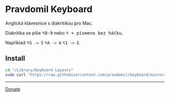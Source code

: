 # Pravdomil Keyboard
Anglická klávesnice s diakritikou pro Mac.
 
Diakritika se píše <kbd>⌥0‑9</kbd> nebo <kbd>⌥ + písmeno bez háčku</kbd>.

Například <kbd>⌥S</kbd>` -> Š` <kbd>⌥A</kbd>` -> Á` <kbd>⌥1</kbd>` -> Ě`.

## Install
```bash
cd "/Library/Keyboard Layouts"
sudo curl "https://raw.githubusercontent.com/pravdomil/keyboard/master/Pravdomil.keylayout" -O
```

-----

<a href="https://www.paypal.com/cgi-bin/webscr?cmd=_s-xclick&hosted_button_id=BCL2X3AFQBAP2&item_name=Pravdomil%20keyboard%20beer">Donate</a>
